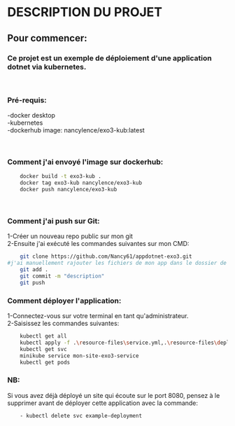# **DESCRIPTION DU PROJET**
## **Pour commencer:**
### <p>Ce projet est un exemple de déploiement d'une application dotnet via kubernetes.<br></p>

<p><br></p>

### **Pré-requis:**
<p>-docker desktop<br>
-kubernetes<br>
-dockerhub image: nancylence/exo3-kub:latest<br></p>

<p><br></p>

### **Comment j'ai envoyé l'image sur dockerhub:**
```bash
    docker build -t exo3-kub . 
    docker tag exo3-kub nancylence/exo3-kub
    docker push nancylence/exo3-kub
```
<p><br></p>

### **Comment j'ai push sur Git:**
<p>1-Créer un nouveau repo public sur mon git<br>
2-Ensuite j'ai exécuté les commandes suivantes sur mon CMD:</p>

```bash
    git clone https://github.com/Nancy61/appdotnet-exo3.git
#j'ai manuellement rajouter les fichiers de mon app dans le dossier de mon repo créer automatiquement après le clone
    git add .
    git commit -m "description"
    git push
```

### **Comment déployer l'application:**
<p>1-Connectez-vous sur votre terminal en tant qu'administrateur.<br>
2-Saisissez les commandes suivantes:</p>

```bash
    kubectl get all 
    kubectl apply -f .\resource-files\service.yml,.\resource-files\deployment.yml
    kubectl get svc
    minikube service mon-site-exo3-service
    kubectl get pods
```

### **NB:**
Si vous avez déjà déployé un site qui écoute sur le port 8080, pensez à le supprimer avant de déployer cette application avec la commande:

```bash
    - kubectl delete svc example-deployment
```